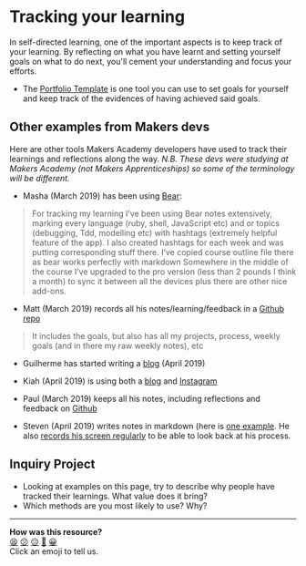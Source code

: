 # Tracking your learning

In self-directed learning, one of the important aspects is to keep track of your learning. By reflecting on what you have learnt and setting yourself goals on what to do next, you'll cement your understanding and focus your efforts.

* The [Portfolio Template](https://docs.google.com/document/d/1o8uTAyPSSyD8eMAUOdMsAK9pDgBA2jVXc5-p3PS29lQ/edit#heading=h.bwbqjdsvw2lz) is one tool you can use to set goals for yourself and keep track of the evidences of having achieved said goals.


## Other examples from Makers devs
Here are other tools Makers Academy developers have used to track their learnings and reflections along the way. _N.B. These devs were studying at Makers Academy (not Makers Apprenticeships) so some of the terminology will be different._

* Masha (March 2019) has been using [Bear](https://bear.app/):
> For tracking my learning I’ve been using Bear notes extensively, marking every language (ruby, shell, JavaScript etc) and or topics (debugging, Tdd, modelling etc) with hashtags (extremely helpful feature of the app). I also created hashtags for each week and was putting corresponding stuff there. I’ve copied course outline file there as bear works perfectly with markdown
> Somewhere in the middle of the course I’ve upgraded to the pro version (less than 2 pounds I think a month) to sync it between all the devices plus there are other nice add-ons.

* Matt (March 2019) records all his notes/learning/feedback in a [Github repo](https://github.com/mattTea/Portfolio)
> It includes the goals, but also has all my projects, process, weekly goals (and in there my raw weekly notes), etc

* Guilherme has started writing a [blog](https://medium.com/@guilhermexunu) (April 2019)

* Kiah (April 2019) is using both a [blog](http://www.coderkiah.com) and [Instagram](https://www.instagram.com/coderkiah/)

* Paul (March 2019) keeps all his notes, including reflections and feedback on [Github](https://github.com/Hives/makers-notes)

* Steven (April 2019) writes notes in markdown (here is [one example](https://hackmd.io/s/S1otqj56V). He also [records his screen regularly](https://www.youtube.com/channel/UCtXZ2rupF8wGyD5dFH3L0cQ/videos?view=0&sort=da&flow=grid) to be able to look back at his process.

## Inquiry Project

* Looking at examples on this page, try to describe why people have tracked their learnings. What value does it bring?
* Which methods are you most likely to use? Why?

<!-- BEGIN GENERATED SECTION DO NOT EDIT -->

---

**How was this resource?**  
[😫](https://airtable.com/shrUJ3t7KLMqVRFKR?prefill_Repository=makersacademy/course&prefill_File=apprenticeship_starting_pack/self_directed_learning/resources/tracking_your_learning.md&prefill_Sentiment=😫) [😕](https://airtable.com/shrUJ3t7KLMqVRFKR?prefill_Repository=makersacademy/course&prefill_File=apprenticeship_starting_pack/self_directed_learning/resources/tracking_your_learning.md&prefill_Sentiment=😕) [😐](https://airtable.com/shrUJ3t7KLMqVRFKR?prefill_Repository=makersacademy/course&prefill_File=apprenticeship_starting_pack/self_directed_learning/resources/tracking_your_learning.md&prefill_Sentiment=😐) [🙂](https://airtable.com/shrUJ3t7KLMqVRFKR?prefill_Repository=makersacademy/course&prefill_File=apprenticeship_starting_pack/self_directed_learning/resources/tracking_your_learning.md&prefill_Sentiment=🙂) [😀](https://airtable.com/shrUJ3t7KLMqVRFKR?prefill_Repository=makersacademy/course&prefill_File=apprenticeship_starting_pack/self_directed_learning/resources/tracking_your_learning.md&prefill_Sentiment=😀)  
Click an emoji to tell us.

<!-- END GENERATED SECTION DO NOT EDIT -->
